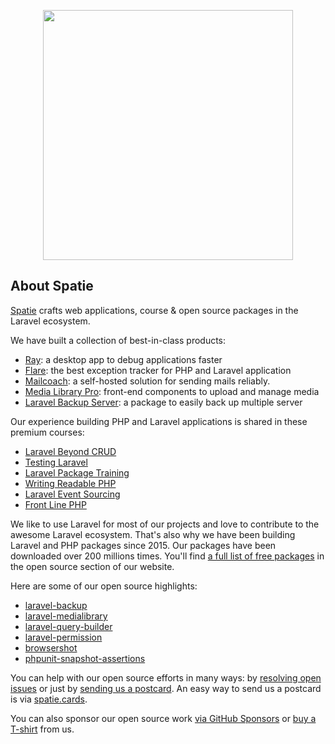 <p align="center"><a href="https://laravel.com" target="_blank"><img src="https://github.com/spatie/.github/blob/main/docs/images/spatie.png?raw=true" width="400"></a></p>

## About Spatie

[Spatie](https://spatie.be) crafts web applications, course & open source packages in the Laravel ecosystem. 

We have built a collection of best-in-class products:

- [Ray](https://myray.app): a desktop app to debug applications faster
- [Flare](https://flareapp.io): the best exception tracker for PHP and Laravel application
- [Mailcoach](https://mailcoach.app): a self-hosted solution for sending mails reliably.
- [Media Library Pro](https://medialibrary.pro): front-end components to upload and manage media
- [Laravel Backup Server](https://spatie.be/products/laravel-backup-server): a package to easily back up multiple server

Our experience building PHP and Laravel applications is shared in these premium courses:

- [Laravel Beyond CRUD](https://laravel-beyond-crud.com)
- [Testing Laravel](https://testing-laravel.com)
- [Laravel Package Training](https://laravelpackage.training)
- [Writing Readable PHP](https://writing-readable-php.com)
- [Laravel Event Sourcing](https://event-sourcing-laravel.com)
- [Front Line PHP](https://laravelpackage.training)

We like to use Laravel for most of our projects and love to contribute to the awesome Laravel ecosystem. That's also why we have been building Laravel and PHP packages since 2015. Our packages have been downloaded over 200 millions times. You'll find [a full list of free packages](https://spatie.be/open-source?search=&sort=-downloads) in the open source section of our website.

Here are some of our open source highlights:

- [laravel-backup](https://spatie.be/docs/laravel-backup/)
- [laravel-medialibrary](https://spatie.be/docs/laravel-medialibrary/)
- [laravel-query-builder](https://spatie.be/docs/laravel-query-builder)
- [laravel-permission](https://spatie.be/docs/laravel-permission)
- [browsershot](https://github.com/spatie/browsershot)
- [phpunit-snapshot-assertions](https://github.com/spatie/phpunit-snapshot-assertions)

You can help with our open source efforts in many ways: by [resolving open issues](https://github.com/issues?q=is%3Aopen+is%3Aissue+user%3Aspatie+is%3Apublic+label%3A%22good+first+issue%22) or just by [sending us a postcard](https://spatie.be/open-source/postcards). An easy way to send us a postcard is via [spatie.cards](https://spatie.cards).

You can also sponsor our open source work [via GitHub Sponsors](https://github.com/sponsors/spatie) or [buy a T-shirt](https://cottonbureau.com/people/spatie) from us.
